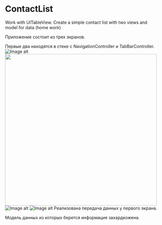 # ContactList
Work with UITableView. Create a simple contact list with two views and model for data (home work)

Приложение состоит из трех экранов.

Первые два находятся в стеке с NavigationController и TabBarController.
![Image alt](https://github.com/viacheslavplatonov/ContactList/raw/main/People1.png)
<img src="main/Details.png" width="500">
![Image alt](https://github.com/viacheslavplatonov/ContactList/raw/main/Details.png)
![Image alt](https://github.com/{username}/{repository}/raw/{branch}/{path}/image.png)
Реализована передача данных у первого экрана.

Модель данных из которых берется информация захардкожена.
